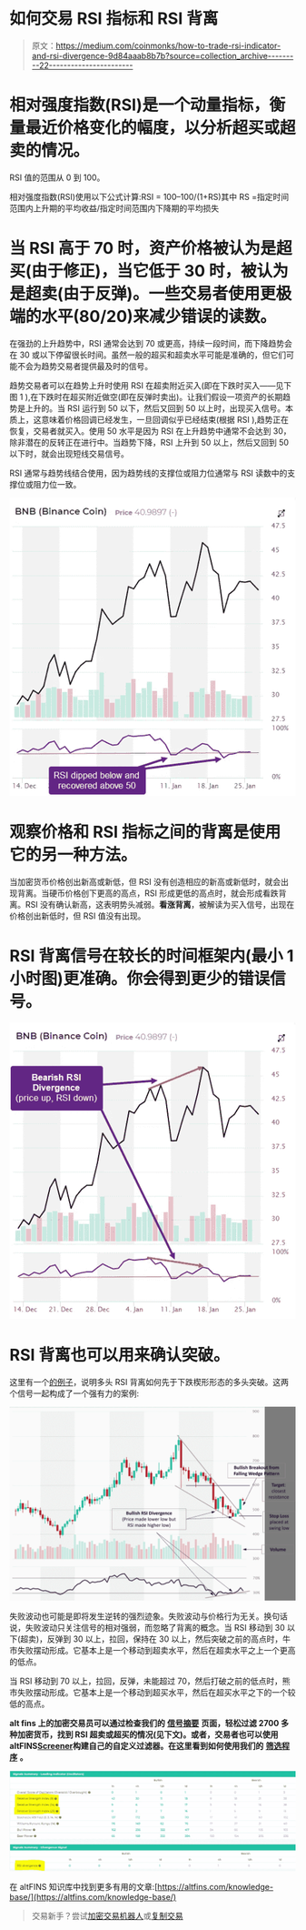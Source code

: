 # 如何交易 RSI 指标和 RSI 背离

> 原文：<https://medium.com/coinmonks/how-to-trade-rsi-indicator-and-rsi-divergence-9d84aaab8b7b?source=collection_archive---------22----------------------->

# 相对强度指数(RSI)是一个动量指标，衡量最近价格变化的幅度，以分析超买或超卖的情况。

RSI 值的范围从 0 到 100。

相对强度指数(RSI)使用以下公式计算:RSI = 100–100/(1+RS)其中 RS =指定时间范围内上升期的平均收益/指定时间范围内下降期的平均损失

# 当 RSI 高于 70 时，资产价格被认为是超买(由于修正)，当它低于 30 时，被认为是超卖(由于反弹)。一些交易者使用更极端的水平(80/20)来减少错误的读数。

在强劲的上升趋势中，RSI 通常会达到 70 或更高，持续一段时间，而下降趋势会在 30 或以下停留很长时间。虽然一般的超买和超卖水平可能是准确的，但它们可能不会为趋势交易者提供最及时的信号。

趋势交易者可以在趋势上升时使用 RSI 在超卖附近买入(即在下跌时买入——见下图 1 ),在下跌时在超买附近做空(即在反弹时卖出)。让我们假设一项资产的长期趋势是上升的。当 RSI 运行到 50 以下，然后又回到 50 以上时，出现买入信号。本质上，这意味着价格回调已经发生，一旦回调似乎已经结束(根据 RSI ),趋势正在恢复，交易者就买入。使用 50 水平是因为 RSI 在上升趋势中通常不会达到 30，除非潜在的反转正在进行中。当趋势下降，RSI 上升到 50 以上，然后又回到 50 以下时，就会出现短线交易信号。

RSI 通常与趋势线结合使用，因为趋势线的支撑位或阻力位通常与 RSI 读数中的支撑位或阻力位一致。

![](img/6f30f0a822dd86442cb7f02fd391fd03.png)

# 观察价格和 RSI 指标之间的背离是使用它的另一种方法。

当加密货币价格创出新高或新低，但 RSI 没有创造相应的新高或新低时，就会出现背离。当硬币价格创下更高的高点，RSI 形成更低的高点时，就会形成看跌背离。RSI 没有确认新高，这表明势头减弱。**看涨背离**，被解读为买入信号，出现在价格创出新低时，但 RSI 值没有出现。

# RSI 背离信号在较长的时间框架内(最小 1 小时图)更准确。你会得到更少的错误信号。

![](img/c6a499cf2ee0958cfc1589ff8618fee2.png)

# RSI 背离也可以用来确认突破。

这里有一个[的例子](https://altfins.com/using-bullish-rsi-divergence-to-confirm-a-breakout/)，说明多头 RSI 背离如何先于下跌楔形形态的多头突破。这两个信号一起构成了一个强有力的案例:

![](img/5f594c0a0f0cf920fbb57b9502320511.png)

失败波动也可能是即将发生逆转的强烈迹象。失败波动与价格行为无关。换句话说，失败波动只关注信号的相对强弱，而忽略了背离的概念。当 RSI 移动到 30 以下(超卖)，反弹到 30 以上，拉回，保持在 30 以上，然后突破之前的高点时，牛市失败摆动形成。它基本上是一个移动到超卖水平，然后在超卖水平之上一个更高的低点。

当 RSI 移动到 70 以上，拉回，反弹，未能超过 70，然后打破之前的低点时，熊市失败摆动形成。它基本上是一个移动到超买水平，然后在超买水平之下的一个较低的高点。

**alt fins 上的加密交易员可以通过检查我们的** [**信号摘要**](https://platform.altfins.com/summary) **页面，轻松过滤 2700 多种加密货币，找到 RSI 超卖或超买的情况(见下文)。或者，交易者也可以使用 altFINS**[**Screener**](https://platform.altfins.com/screener)**构建自己的自定义过滤器。在这里看到如何使用我们的** [**筛选程序**](https://altfins.com/knowledge-base/create-a-signal-or-filter/) **。**

![](img/103cb7ee5c6e22b35a60df18578fc4d4.png)

在 altFINS 知识库中找到更多有用的文章:[https://altfins.com/knowledge-base/](https://altfins.com/knowledge-base/)

> 交易新手？尝试[加密交易机器人](/coinmonks/crypto-trading-bot-c2ffce8acb2a)或[复制交易](/coinmonks/top-10-crypto-copy-trading-platforms-for-beginners-d0c37c7d698c)